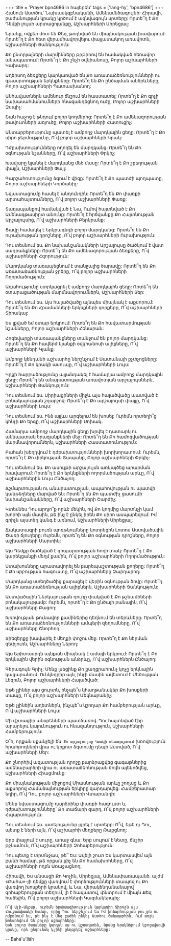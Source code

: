 +++
title = 'Prayer bpn4686 in հայերեն'
tags = ['lang-hy', 'bpn4686']
+++
Հանուն Աստծու` Նախասկզբնականի, Ամենամեծագույնի:
Հիրավի, բաժանության կրակը կրծում է ազնվագույն սրտերը: Որտե՞ղ է Քո Դեմքի լույսի արտացոլանքը,
	Աշխարհների Սիրեցյալ:

Նրանք, ովքեր մոտ են Քեզ, թողնված են միայնակության խավարում: Որտե՞ղ է Քո հետ վերամիավորվելու փայլատակող առավոտն,
	Աշխարհների Ցանկություն:

Քո ընտրյալների մարմինները թրթիռով են համակված հեռավոր անապատում: Որտե՞ղ է Քո շնչի օվկիանոսը,
	Բոլոր աշխարհների Կախարդ:

Աղերսող ձեռքերը կարկառված են Քո առատաձեռնությունների ու գթասրտության երկնքները: Որտե՞ղ են Քո ընծայման անձրևները,
	Բոլոր աշխարհների Պատասխանող:

Անհավատներն ամենուր ճնշում են հաստատել: Որտե՞ղ է Քո գրչի նախասահմանումների հնազանդեցնող ուժը,
	Բոլոր աշխարհների Զսպիչ:

Շան հաչոց է թնդում բոլոր կողմերից: Որտե՞ղ է Քո ամենազորության թավուտների առյուծը,
	Բոլոր աշխարհների Հատուցիչ:

Անտարբերությունը պատել է ամբողջ մարդկային ցեղը: Որտե՞ղ է Քո սիրո ջերմությունը,
	Ո՜վ բոլոր աշխարհների Կրակ:

Դժբախտությունները ողողել են մարդկանց: Որտե՞ղ են Քո օգնության նշանները,
	Ո՜վ աշխարհների Փրկիչ:

Խավարը կլանել է մարդկանց մեծ մասը: Որտե՞ղ է Քո շքեղության փայլն,
	Աշխարհների Փայլ:

Գարշահոտությունը ձգում է վիզը: Որտե՞ղ է Քո պատժի պողպատը,
	Բոլոր աշխարհների Կործանիչ:

Նվաստացումը հասել է անդունդին: Որտե՞ղ են Քո փառքի արտահայտումները,
	Ո՜վ բոլոր աշխարհների Փառք:

Տառապանքով համակված է Նա, Ումով հայտնված է Քո Ամենագթասիրտ անունը: Որտե՞ղ է հրճվանքը Քո Հայտնության Արշալույսից,
	Ո՜վ աշխարհների Բերկրանք:

Ցավը համակել է երկրագնդի բոլոր մարդկանց: Որտե՞ղ են Քո ուրախության դրոշները,
	Ո՜վ բոլոր աշխարհների Ուրախություն:

Դու տեսնում ես. Քո նախանշանակների Արշալույսը ծածկում է վատ սադրանքները: Որտե՞ղ են Քո ամենազորության ձեռքերը,
	Ո՜վ աշխարհների Հզորություն:

Մարդկանց տառապեցնում է տանջալից ծարավը: Որտե՞ղ են Քո Առատաձառնության ջրերը,
	Ո՜վ բոլոր աշխարհների Ողորմածություն:

Ագահությունը ստրկացրել է ամբողջ մարդկային ցեղը: Որտե՞ղ են օտարացածության մարմնավորումներն,
	Աշխարհների Տեր:

Դու տեսնում ես. Այս հալածվածը այնպես միայնակ է աքսորում: Որտե՞ղ են Քո Հրամանների երկնքների զորքերը,
	Ո՜վ աշխարհների Տիրակալ:

Ես լքված եմ օտար երկրում: Որտե՞ղ են Քո հավատարմության նշանները,
	Բոլոր աշխարհների Հենարան:

Հոգեվարքի տառապանքները տանջում են բոլոր մարդկանց: Որտե՞ղ են Քո հավերժ կյանքի օվկիանոսի ալիքները,
	Ո՜վ աշխարհների Կյանք:

Ամբողջ կենդանի աշխարհը ներշնչում է Սատանայի քչփչոցները: Որտե՞ղ է Քո կրակի ասուպը,
	Ո՜վ աշխարհների Լույս:

Կրքի հարբածությունը այլանդակել է համարյա ամբողջ մարդկային ցեղը: Որտե՞ղ են անարատության առավոտյան արշալույսներն,
	Աշխարհների Ցանկություն:

Դու տեսնում ես. Սիրիացիների միջև այս հալածվածը պատված է բռնակալության շղարշով: Որտե՞ղ է Քո արշալույսի փայլը,
	Ո՜վ աշխարհների Լույս:

Դու տեսնում ես. Ինձ այլևս արգելում են խոսել: Ուրեմն որտեղի՞ց կհնչի Քո երգը,
	Ո՜վ աշխարհների Սոխակ:

Համարյա ամբողջ մարդկային ցեղը խրվել է դատարկ ու աննպատակ երազանքների մեջ: Որտե՞ղ են Քո համոզվածության մարմնավորումներն,
	Աշխարհների Հաստատունություն:

Բահան խեղդվում է դժբախտությունների խորխորատում: Ուրեմն, որտե՞ղ է Քո փրկության Տապանը,
	Բոլոր աշխարհների Փրկիչ:

Դու տեսնում ես. Քո ասույթի արշալույսն առկայծեց արարման խավարում: Որտե՞ղ է Քո երկնքների ողորմածության արևը,
	Ո՜վ աշխարհներին Լույս Ընծայող:

Ճշմարտության ու անարատության, ապահովության ու պատվի կանթեղները մարված են: Որտե՞ղ են Քո պատժիչ ցասումի նախանշանակները,
	Ո՜վ աշխարհների Շարժիչ:

Կտեսնես Դու արդյո՞ք որևէ մեկին, ով Քո կողմից մարտնչի կամ խորհի այն մասին, թե ինչ է ընկել իրեն Քո սիրո ասպարեզում: Իմ գրիչն այստեղ կանգ է առնում,
	Աշխարհների Սիրեցյալ:

Ճակատագրի բուռն պոռթկումները կոտրեցին Լոտոս Աստվածային Ծառի ճյուղերը: Ուրեմն, որտե՞ղ են Քո օգնության դրոշները,
	Բոլոր աշխարհների Մարտիկ:

Այս Դեմքը ծածկված է զրպարտության հողի տակ: Որտե՞ղ է Քո կարեկցանքի մեղմ քամին,
	Ո՜վ բոլոր աշխարհների Ողորմածություն:

Ստախոսները արատավորել են բարեպաշտության քողերը: Որտե՞ղ է Քո սրբության հագուստը,
	Ո՜վ աշխարհները Զարդարող:

Մարդկանց ստեղծածից քարացել է վերին օգնության ծովը: Որտե՞ղ են Քո առատաձեռնության ալիքներն,
	Աշխարհների Ցանկություն:

Աստվածային Ներկայության դուռը փակված է Քո թշնամիների բռնակալությամբ: Ուրեմն, որտե՞ղ է Քո ընծայի բանալին,
	Ո՜վ աշխարհները Բացող:

Խռովության թունավոր քամիներից դեղնում են տերևները: Որտե՞ղ են Քո առատաձեռնությունների ամպերի զեղումները,
	Ո՜վ աշխարհները Շնորհող:

Տիեզերքը խավարել է մեղքի փոշու մեջ: Որտե՞ղ է Քո ներման զեփյուռն,
	Աշխարհները Ներող:

Այս Երիտասրդն այնքան միայնակ է ամայի երկրում: Որտե՞ղ է Քո երկնային վերին օգնության անձրևը,
	Ո՜վ աշխարհներն Ընծայող:

Գերագույն Գրիչ: Մենք լսեցինք Քո քաղցրահունչ կոչը երկնային կացարանում: Ունկնդրիր այն, ինչի մասին ավետում է Մեծության Լեզուն,
	Բոլոր աշխարհների Հալածված:

Եթե չլիներ այս ցուրտն, ինչպե՞ս կհաղթանակեր Քո խոսքերի տապը,
	Ո՜վ բոլոր աշխարհների Մեկնաբանիչ:

Եթե չլինեին աղետներն, ինչպե՞ս կշողար Քո համբերության արևը,
	Ո՜վ աշխարհների Լույս:

Մի վշտացիր անօրենների պատճառով. Դու հայտնված էիր արարելու կայունություն ու հնազանդություն,
	Աշխարհների Համբերություն:

Օ՜հ, որքան սքանչելի են` Քո արշալույսը Կտակի տեսադաշտում` խռովություն հրահրողների վրա ու կրքոտ ձգտումը դեպի Աստված,
	Ո՜վ աշխարհների Սեր:

Քո շնորհիվ ազատության դրոշը բարձրացվեց գագաթներից ամենաբարձրի վրա ու առատաձեռնության ծովն ալեկոծվեց,
	Աշխարհների Հիացմունք:

Քո միայնակության միջոցով Միասնության արևը շողաց և Քո աքսորով Համաձայնության երկիրը զարդարվեց: Համբերատար եղիր,
	Ո՜վ Դու, բոլոր աշխարհների Վտարանդի:

Մենք նվաստացումը դարձրինք փառքի հագուստ և դժբախտությունները` Քո տաճարի զարդ,
	Ո՜վ բոլոր աշխարհների Հպարտություն:

Դու տեսնում ես. ատելությունը լցրել է սրտերը: Ո՞վ, եթե ոչ Դու, պետք է ների այն,
	Ո՜վ աշխարհի մեղքերը Թաքցնող:

Երբ փայլում է սուրը, առաջ գնա: Երբ սուլում է նետը, ճնշիր թշնամուն,
	Ո՜վ աշխարհների Զոհաբերություն:

Դու պետք է տրտնջաս, թե՞ Ես: Ավելի շուտ Ես կարտասվեմ այն բանի համար, թե որքան քիչ են Քո համախոհները,
	Ո՜վ աշխարհների ողբն Առաջացնող:

Հիրավի, Ես անսացի Քո Կոչին, Սիրեցյալ, Ամենափառապանծ. այժմ «Բահա»-յի դեմքը վառվում է փորձությունների տապով ու Քո վառվող խոսքերի կրակով, և Նա, վերակենդանանալով զոհաբերության տեղում, լի է հավատով, փնտրում է միայն Քեզ հաճելին,
	Ո՜վ բոլոր աշխարհների Կազմակերպիչ:

	Ո՜վ Ալի-Ակբար, ուրեմն երախտագիտություն կարկառիր Տիրոջն այս Հուշատախտակի համար, որից Դու ներշնչում ես Իմ խոնարհության բույրն ու ըմբռնում ես, թե ինչ է Մեզ բաժին ընկել Աստծու ճանապարհին, Ում առջև խոնարհվում են բոլոր աշխարհները:
	Եթե բոլոր ծառաները կարդան սա ու կշռադատեն, նրանց երակներում կբոցավառվի կրակը, որն ընդունակ կլինի ընդգրկել աշխարհները:

-- Bahá'u'lláh
